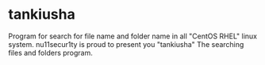 # tankiusha
Program for search for file name and folder name in all "CentOS RHEL" linux system.
nu11secur1ty is proud to present you "tankiusha" The searching files and folders program.
